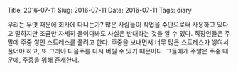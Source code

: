 Title: 2016-07-11
Slug: 2016-07-11
Date: 2016-07-11
Tags: diary

우리는 무엇 때문에 회사에 다니는가? 많은 사람들이 직업을 수단으로써 사용하고 있다고 말하지만 조금만 자세히 들여다봐도 사실은 반대라는 것을 알 수 있다. 직장인들은 주말에 주중 쌓인 스트레스를 풀려고 한다. 주중을 보내면서 너무 많은 스트레스가 쌓여서 풀어야 하고, 또 그래야 다음주를 다시 버틸 수 있기 때문이다. 그들에게 주말은 주중 때문에, 주중을 위해 존재한다.
